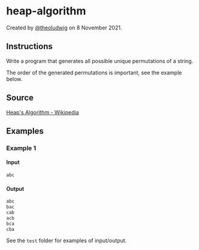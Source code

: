 # heap-algorithm

Created by [@theoludwig](https://github.com/theoludwig) on 8 November 2021.

## Instructions

Write a program that generates all possible unique permutations of a string.

The order of the generated permutations is important, see the example below.

## Source

[Heap's Algorithm - Wikipedia](https://en.wikipedia.org/wiki/Heap%27s_algorithm)

## Examples

### Example 1

#### Input

```txt
abc
```

#### Output

```txt
abc
bac
cab
acb
bca
cba
```

See the `test` folder for examples of input/output.
